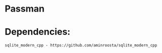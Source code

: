 # Passman

# Dependencies: 
    sqlite_modern_cpp - https://github.com/aminroosta/sqlite_modern_cpp
